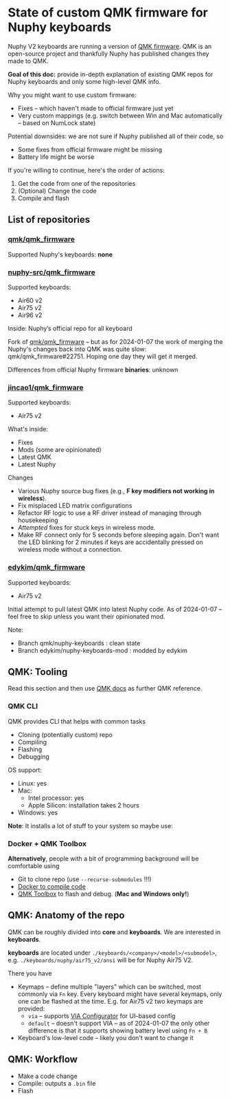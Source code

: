 # State of custom QMK firmware for Nuphy keyboards

Nuphy V2 keyboards are running a version of [QMK firmware](https://qmk.fm/).
QMK is an open-source project and thankfully Nuphy has published changes they made to QMK.

**Goal of this doc:** provide in-depth explanation of existing QMK repos for Nuphy keyboards and only some high-level QMK info.

Why you might want to use custom firmware:
- Fixes – which haven't made to official firmware just yet
- Very custom mappings (e.g. switch between Win and Mac automatically – based on NumLock state)

Potential downsides: we are not sure if Nuphy published all of their code, so
- Some fixes from official firmware might be missing
- Battery life might be worse

If you're willing to continue, here's the order of actions:
1. Get the code from one of the repositories
2. (Optional) Change the code 
3. Compile and flash

## List of repositories

### [qmk/qmk_firmware](https://github.com/qmk/qmk_firmware)

Supported Nuphy's keyboards: **none**

### [nuphy-src/qmk_firmware](https://github.com/nuphy-src/qmk_firmware)

Supported keyboards:
- Air60 v2
- Air75 v2
- Air96 v2

Inside: Nuphy’s official repo for all keyboard

Fork of [qmk/qmk_firmware](https://github.com/qmk/qmk_firmware) – but as for 2024-01-07 the work of merging the Nuphy's changes back into QMK was quite slow: qmk/qmk_firmware#22751.
Hoping one day they will get it merged.

Differences from official Nuphy firmware **binaries**: unknown

### [jincao1/qmk_firmware](https://github.com/jincao1/qmk_firmware)

Supported keyboards:
- Air75 v2

What's inside:
- Fixes
- Mods (some are opinionated)
- Latest QMK
- Latest Nuphy

Changes
- Various Nuphy source bug fixes (e.g., **F key modifiers not working in wireless**).
- Fix misplaced LED matrix configurations
- Refactor RF logic to use a RF driver instead of managing through housekeeping
- _Attempted_ fixes for stuck keys in wireless mode.
- Make RF connect only for 5 seconds before sleeping again. Don't want the LED blinking for 2 minutes if keys are accidentally pressed on wireless mode without a connection.


### [edykim/qmk_firmware](https://github.com/edykim/qmk_firmware)

Supported keyboards:
- Air75 v2

Initial attempt to pull latest QMK into latest Nuphy code. As of 2024-01-07 – feel free to skip unless you want their opinionated mod.

Note:
- Branch qmk/nuphy-keyboards : clean state
- Branch edykim/nuphy-keyboards-mod : modded by edykim

## QMK: Tooling

Read this section and then use [QMK docs](https://docs.qmk.fm) as further QMK reference.

### QMK CLI
QMK provides CLI that helps with common tasks
- Cloning (potentially custom) repo
- Compiling
- Flashing
- Debugging

OS support:
- Linux: yes
- Mac:
   - Intel processor: yes
   - Apple Silicon: installation takes 2 hours
- Windows: yes

**Note**: It installs a lot of stuff to your system so maybe use:

### Docker + QMK Toolbox

**Alternatively**, people with a bit of programming background will be comfortable using 
- Git to clone repo (use `--recurse-submodules` !!!)
- [Docker to compile code](https://github.com/qmk/qmk_firmware/blob/master/docs/getting_started_docker.md)
- [QMK Toolbox](https://github.com/qmk/qmk_toolbox/releases) to flash and debug. (**Mac and Windows only!**)


## QMK: Anatomy of the repo

QMK can be roughly divided into **core** and **keyboards**. We are interested in **keyboards**.

**keyboards** are located under `./keyboards/<company>/<model>/<submodel>`, e.g. `./keyboards/nuphy/air75_v2/ansi` will be for Nuphy Air75 V2.

There you have 
- Keymaps – define multiple "layers" which can be switched, most commonly via `Fn` key. Every keyboard might have several keymaps, only one can be flashed at the time. E.g. for Air75 v2 two keymaps are provided:
  - `via` – supports [VIA Configurator](https://www.caniusevia.com/) for UI-based config
  - `default` – doesn't support VIA – as of 2024-01-07 the only other difference is that it supports showing battery level using `Fn + B`
- Keyboard's low-level code – likely you don't want to change it

## QMK: Workflow

- Make a code change
- Compile: outputs a `.bin` file
- Flash
